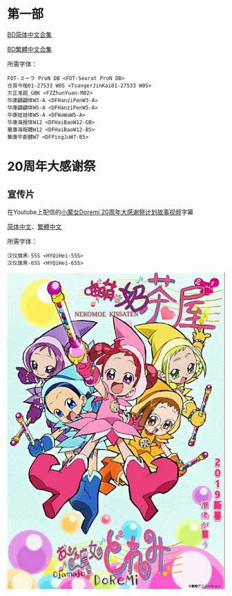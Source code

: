 # 第一部

[BD简体中文合集](https://github.com/Nekomoekissaten-SUB/Nekomoekissaten-MIR-Subs/raw/master/Doremi/Doremi_S1_BD_CHS.7z)

[BD繁體中文合集](https://github.com/Nekomoekissaten-SUB/Nekomoekissaten-MIR-Subs/raw/master/Doremi/Doremi_S1_BD_CHT.7z)

所需字体：
```
FOT-スーラ ProN DB <FOT-Seurat ProN DB>
仓耳今楷01-27533 W05 <TsangerJinKai01-27533 W05>
方正准圆_GBK <FZZhunYuan-M02>
华康翩翩体W3-A <DFHanziPenW3-A>
华康翩翩体W5-A <DFHanziPenW5-A>
华康娃娃体W5-A <DFWaWaW5-A>
华康海报体W12 <DFHaiBaoW12-GB>
華康海報體W12 <DFHaiBaoW12-B5>
華康平劇體W7 <DFPingJuW7-B5>
```

# 20周年大感谢祭

## 宣传片

在Youtube上配信的[小魔女Doremi 20周年大感谢祭计划故事视频](https://youtu.be/QiJqQ0rBMfw)字幕

[简体中文](https://github.com/Nekomoekissaten-SUB/Nekomoekissaten-MIR-Subs/raw/master/Doremi/Subs/DoReMi_20th_Carnival_Project_Story_Video.SC.ass)、[繁體中文](https://github.com/Nekomoekissaten-SUB/Nekomoekissaten-MIR-Subs/raw/master/Doremi/Subs/DoReMi_20th_Carnival_Project_Story_Video.SC.ass)

所需字体：
```
汉仪旗黑-55S <HYQiHei-55S>
汉仪旗黑-65S <HYQiHei-65S>
```

![](poster.jpg)
